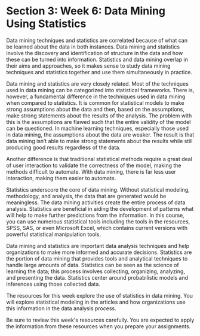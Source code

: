 # Section 3: Week 6: Data Mining Using Statistics

Data mining techniques and statistics are correlated because of what can be learned about the data in both instances. Data mining and statistics involve the discovery and identification of structure in the data and how these can be turned into information. Statistics and data mining overlap in their aims and approaches, so it makes sense to study data mining techniques and statistics together and use them simultaneously in practice.

Data mining and statistics are very closely related. Most of the techniques used in data mining can be categorized into statistical frameworks. There is, however, a fundamental difference in the techniques used in data mining when compared to statistics. It is common for statistical models to make strong assumptions about the data and then, based on the assumptions, make strong statements about the results of the analysis. The problem with this is the assumptions are flawed such that the entire validity of the model can be questioned. In machine learning techniques, especially those used in data mining, the assumptions about the data are weaker. The result is that data mining isn’t able to make strong statements about the results while still producing good results regardless of the data.

Another difference is that traditional statistical methods require a great deal of user interaction to validate the correctness of the model, making the methods difficult to automate. With data mining, there is far less user interaction, making them easier to automate.

Statistics underscore the core of data mining. Without statistical modeling, methodology, and analysis, the data that are generated would be meaningless. The data mining activities create the entire process of data analysis. Statistics are beneficial in aiding the development of patterns what will help to make further predictions from the information. In this course, you can use numerous statistical tools including the tools in the resources, SPSS, SAS, or even Microsoft Excel, which contains current versions with powerful statistical manipulation tools.

Data mining and statistics are important data analysis techniques and help organizations to make more informed and accurate decisions. Statistics are the portion of data mining that provides tools and analytical techniques to handle large amounts of data. Statistics can be seen as the science of learning the data; this process involves collecting, organizing, analyzing, and presenting the data. Statistics center around probabilistic models and inferences using those collected data.

The resources for this week explore the use of statistics in data mining. You will explore statistical modeling in the articles and how organizations use this information in the data analysis process.

Be sure to review this week's resources carefully. You are expected to apply the information from these resources when you prepare your assignments.
